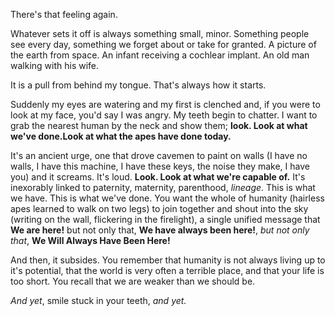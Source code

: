 There's that feeling again.

Whatever sets it off is always something small, minor. Something people see every day, something we forget about or take for granted. A picture of the earth from space. An infant receiving a cochlear implant. An old man walking with his wife. 

It is a pull from behind my tongue. That's always how it starts. 

Suddenly my eyes are watering and my first is clenched and, if you were to look at my face, you'd say I was angry. My teeth begin to chatter. I want to grab the nearest human by the neck and show them; **look. Look at what we've done.Look at what the apes have done today.**

It's an ancient urge, one that drove cavemen to paint on walls (I have no walls, I have this machine, I have these keys, the noise they make, I have you) and it screams. It's loud. **Look. Look at what we're capable of.** It's inexorably linked to paternity, maternity, parenthood, *lineage*. This is what we have. This is what we've done. You want the whole of humanity (hairless apes learned to walk on two legs) to join together and shout into the sky (writing on the wall, flickering in the firelight), a single unified message that **We are here!** but not only that, **We have always been here!**, *but not only that*, **We Will Always Have Been Here!** 

And then, it subsides. You remember that humanity is not always living up to it's potential, that the world is very often a terrible place, and that your life is too short. You recall that we are weaker than we should be.

*And yet*, smile stuck in your teeth, *and yet.* 

